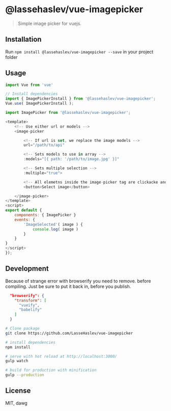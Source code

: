 # @lassehaslev/vue-imagepicker
> Simple image picker for vuejs.

## Installation
Run ```npm install @lassehaslev/vue-imagepicker --save``` in your project folder

## Usage
``` js
import Vue from 'vue'

// Install dependencies
import { ImagePickerInstall } from '@lassehaslev/vue-imagepicker';
Vue.use( ImagePickerInstall );

import ImagePicker from '@lassehaslev/vue-imagepicker';

<template>
    <!-- Use either url or models -->
    <image-picker

        <!-- If url is set, we replace the image models -->
        url="/path/to/api"

        <!-- Sets models to use in array -->
        :models="[{ path: '/path/to/image.jpg' }]"

        <!-- Sets multiple selection -->
        :multiple="true">

        <!-- All elemetns inside the image-picker tag are clickacke and will lunch the image-picker modal -->
        <button>Select image</button>

    </image-picker>
</template>
<script>
export default {
    components: { ImagePicker }
    events: {
        'ImageSelected'( image ) {
            console.log( image )
        }
    }
}
</script>
});

```


## Development
Because of strange error with browserify you need to remove. before compiling. Just be sure to put it back in, before you publish.
``` json
  "browserify": {
    "transform": [
      "vueify",
      "babelify"
    ]
  }
```
``` bash
# Clone package
git clone https://github.com/LasseHaslev/vue-imagepicker

# install dependencies
npm install

# serve with hot reload at http://localhost:3000/
gulp watch

# build for production with minification
gulp --production
```

## License

MIT, dawg

